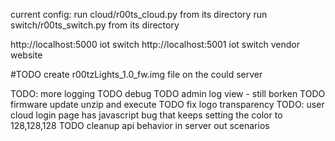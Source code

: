 current config:
run cloud/r00ts_cloud.py from its directory
run switch/r00ts_switch.py from its directory

http://localhost:5000  iot switch
http://localhost:5001	iot switch vendor website


#TODO create r00tzLights_1.0_fw.img file on the could server

TODO: more logging
TODO debug
TODO admin log view - still borken
TODO firmware update unzip and execute
TODO fix logo transparency
TODO: user cloud login page has javascript bug that keeps setting the color to 	128,128,128
TODO cleanup api behavior in server out scenarios
